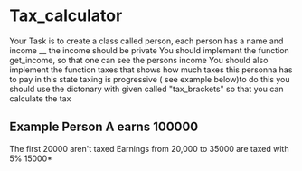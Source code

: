 # Tax_calculator
Your Task is to create a class called person, each person has a name and income __
the income should be private
You should implement the function get_income, so that one can see the persons income
You should also implement the function taxes that shows how much taxes this personna has to pay
in this state taxing is progressive ( see example below)to do this you should use the dictonary with given called "tax_brackets" so that you can calculate the tax
## Example Person A earns 100000
The first 20000 aren't taxed
Earnings from 20,000 to 35000 are taxed with 5% 15000*
